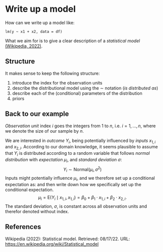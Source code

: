 # Write up a model
How can we write up a model like:
```
lm(y ~ x1 + x2, data = df)
```
What we aim for is to give a clear description of a *statistical model* [(Wikipedia, 2022)](https://en.wikipedia.org/wiki/Statistical_model).

## Structure
It makes sense to keep the following structure:
1) introduce the index for the observation units
2) describe the distributional model using the $\sim$ notation (*is distributed as*)
3) describe each of the (conditional) parameters of the distribution
4) priors

## Back to our example
*Observation unit* index $i$ goes the integers from $1$ to $n$, i.e. $i=1,\ldots,n$, where we denote the size of our sample by $n$. 

We are interested in *outcome* $Y_i$, being potentially influenced by *inputs* $x_{1,i}$ and $x_{2,i}$. 
According to our domain knowledge, it seems plausible to assume that $Y_i$ is distributed according to a random variable that follows *normal distribution* with *expectation* $\mu_i$, and *standard deviation* $\sigma$:
$$Y_i\sim\text{Normal}\left(\mu_i,\sigma^2\right)$$
Inputs might potentially influence $\mu_i$, and we therefore set up a conditional expectation as:
and then write down how we specifically set up the conditional expectation.
$$\mu_i=\text{E}\left(Y_i\mid x_{1,i},x_{1,i}\right)=\beta_0+\beta_1\cdot x_{1,i}+\beta_2\cdot x_{2,i}.$$
The standard deviation, $\sigma$, is constant across all observation units and therefor denoted without index. 

## References 
Wikipedia (2022): Statistical model. Retrieved: 08/17/22. URL: https://en.wikipedia.org/wiki/Statistical_model
